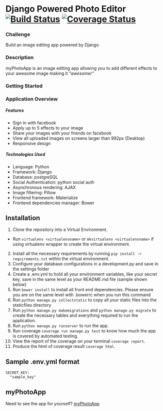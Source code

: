# Django Powered Photo Editor [![Build Status](https://travis-ci.org/andela-ooshodi/django-photo-application.svg)](https://travis-ci.org/andela-ooshodi/django-photo-application) [![Coverage Status](https://coveralls.io/repos/andela-ooshodi/django-photo-application/badge.svg?branch=master&service=github)](https://coveralls.io/github/andela-ooshodi/django-photo-application?branch=master)

### Challenge
Build an image editing app powered by Django

### Description
myPhotoApp is an image editing app allowing you to add different effects to your awesome image making it _"awesomer"_ 

### Getting Started
### Application Overview

##### Features
- Sign in with facebook
- Apply up to 5 effects to your image
- Share your images with your friends on facebook
- View all uploaded images on screens larger than 992px (Desktop)
- Responsive design

##### Technologies Used
- Language: Python
- Framework: Django
- Database: postgreSQL
- Social Authentication: python social auth
- Asynchronous rendering: AJAX
- Image filtering: Pillow
- Frontend framework: Materialize
- Frontend dependencies manager: Bower

## Installation
1. Clone the repository into a Virtual Environment. 
- Run `virtualenv <virtualenvname>` or `mkvirtualenv <virtualenvname>` if using virtualenv wrapper to create the virtual environment.
2. Install all the necessary requirements by running `pip install -r requirements.txt` within the virtual environment.
3. Configure your database configurations in a development.py and save in the settings folder
4. Create a .env.yml to hold all your environment variables, like your secret key, save in the same level as your README.md file (sample shown below)
5. Run `bower install` to install all front end dependencies. Please ensure you are on the same level with .bowerrc when you run this command
6. Run `python manage.py collectstatic` to copy all your static files into the staticfiles directory
7. Run `python manage.py makemigrations` and `python manage.py migrate` to create the necessary tables and everything required to run the application.
7. Run `python manage.py runserver` to run the app.
8. Run coverage `coverage run manage.py test` to know how much the app is covered by automated testing.
9. View the report of the coverage on your terminal `coverage report`.
10. Produce the html of coverage result `coverage html`.

## Sample .env.yml format
```
SECRET_KEY:
  "sample_key"
```

## myPhotoApp
Need to see the app for yourself?
[myPhotoApp](http://myphotoapp-app.herokuapp.com)
